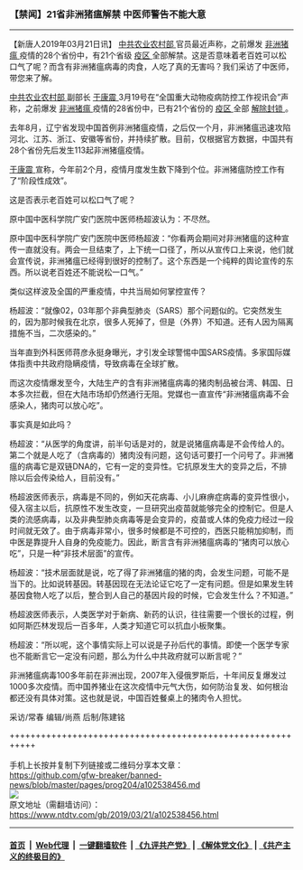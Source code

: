 ### 【禁闻】21省非洲猪瘟解禁 中医师警告不能大意
------------------------

<div class="post_content" itemprop="articleBody">
 <p>
  【新唐人2019年03月21日讯】
  <a href="https://www.ntdtv.com/gb/中共农业农村部.htm">
   中共农业农村部
  </a>
  官员最近声称，之前爆发
  <a href="https://www.ntdtv.com/gb/非洲猪瘟.htm">
   非洲猪瘟
  </a>
  疫情的28个省份中，有21个省级
  <a href="https://www.ntdtv.com/gb/疫区.htm">
   疫区
  </a>
  全部解禁。这是否意味着老百姓可以松口气了呢？而含有非洲猪瘟病毒的肉食，人吃了真的无害吗？我们采访了中医师，带您来了解。
 </p>
 <p>
  <a href="https://www.ntdtv.com/gb/中共农业农村部.htm">
   中共农业农村部
  </a>
  副部长
  <a href="https://www.ntdtv.com/gb/于康震.htm">
   于康震
  </a>
  3月19号在“全国重大动物疫病防控工作视讯会”声称，之前爆发
  <a href="https://www.ntdtv.com/gb/非洲猪瘟.htm">
   非洲猪瘟
  </a>
  疫情的28省份中，已有21个省份的
  <a href="https://www.ntdtv.com/gb/疫区.htm">
   疫区
  </a>
  全部
  <a href="https://www.ntdtv.com/gb/解除封锁.htm">
   解除封锁
  </a>
  。
 </p>
 <p>
  去年8月，辽宁省发现中国首例非洲猪瘟疫情，之后仅一个月，非洲猪瘟迅速攻陷河北、江苏、浙江、安徽等省份，并持续扩散。目前，仅根据官方数据，中国共有28个省份先后发生113起非洲猪瘟疫情。
 </p>
 <p>
  <a href="https://www.ntdtv.com/gb/于康震.htm">
   于康震
  </a>
  宣称，今年前2个月，疫情月度发生数下降到个位。非洲猪瘟防控工作有了“阶段性成效”。
 </p>
 <p>
  这是否表示老百姓可以松口气了呢？
 </p>
 <p>
  原中国中医科学院广安门医院中医师杨超波认为：不尽然。
 </p>
 <p>
  原中国中医科学院广安门医院中医师杨超波：“你看两会期间对非洲猪瘟的这种宣传一直就没有。两会一旦结束了，上下统一口径了，所以从宣传口上来说，他们就会宣传说，非洲猪瘟已经得到很好的控制了。这个东西是一个纯粹的舆论宣传的东西。所以说老百姓还不能说松一口气。”
 </p>
 <p>
  类似这样波及全国的严重疫情，中共当局如何掌控宣传？
 </p>
 <p>
  杨超波：“就像02，03年那个非典型肺炎（SARS）那个问题似的。它突然发生的，因为那时候我在北京，很多人死掉了，但是（外界）不知道。还有人因为隔离措施不当，二次感染的。”
 </p>
 <p>
  当年直到外科医师蒋彦永挺身曝光，才引发全球警惕中国SARS疫情。多家国际媒体指责中共政府隐瞒疫情，导致病毒在全球扩散。
 </p>
 <p>
  而这次疫情爆发至今，大陆生产的含有非洲猪瘟病毒的猪肉制品被台湾、韩国、日本多次拦截，但在大陆市场却仍然通行无阻。党媒也一直宣传“非洲猪瘟病毒不会感染人，猪肉可以放心吃”。
 </p>
 <p>
  事实真是如此吗？
 </p>
 <p>
  杨超波：“从医学的角度讲，前半句话是对的，就是说猪瘟病毒是不会传给人的。第二个就是人吃了（含病毒的）猪肉没有问题，这句话可要打一个问号了。非洲猪瘟的病毒它是双链DNA的，它有一定的变异性。它抗原发生大的变异之后，不排除以后会传染给人，目前没有。”
 </p>
 <p>
  杨超波医师表示，病毒是不同的，例如天花病毒、小儿麻痹症病毒的变异性很小，侵入宿主以后，抗原性不发生改变，一旦研究出疫苗就能够完全的控制它。但是人类的流感病毒，以及非典型肺炎病毒等是会变异的，疫苗或人体的免疫力经过一段时间就无效了。由于病毒非常小，很多时候都是不可控的，西医只能稍加抑制，而中医是靠提升人自身的免疫能力。因此，断言含有非洲猪瘟病毒的“猪肉可以放心吃”，只是一种“非技术层面”的宣传。
 </p>
 <p>
  杨超波：“技术层面就是说，吃了得了非洲猪瘟的猪的肉，会发生问题，可能不是当下的。比如说转基因。转基因现在无法论证它吃了一定有问题。但是如果发生转基因食物人吃了以后，整合到人自己的基因片段的时候，它会发生什么？不知道。”
 </p>
 <p>
  杨超波医师表示，人类医学对于新病、新药的认识，往往需要一个很长的过程，例如阿斯匹林发现后一百多年，人类才知道它可以抗血小板聚集。
 </p>
 <p>
  杨超波：“所以呢，这个事情实际上可以说是子孙后代的事情。即使一个医学专家也不能断言它一定没有问题，那么为什么中共政府就可以断言呢？”
 </p>
 <p>
  非洲猪瘟病毒100多年前在非洲出现，2007年入侵俄罗斯后，十年间反复爆发过1000多次疫情。而中国养猪业在这次疫情中元气大伤，如何防治复发、如何根治都还没有具体对策。这也就是说，中国百姓餐桌上的猪肉令人担忧。
 </p>
 <p>
  采访/常春 编辑/尚燕 后制/陈建铭
 </p>
 <div class="single_ad">
 </div>
</div>

+++++++++++++++++++++++++++++++++++++++++++++++++++++++++++<br/><br/>
手机上长按并复制下列链接或二维码分享本文章：<br/>
https://github.com/gfw-breaker/banned-news/blob/master/pages/prog204/a102538456.md <br/>
<a href='https://github.com/gfw-breaker/banned-news/blob/master/pages/prog204/a102538456.md'><img src='https://github.com/gfw-breaker/banned-news/blob/master/pages/prog204/a102538456.md.png'/></a> <br/>
原文地址（需翻墙访问）：https://www.ntdtv.com/gb/2019/03/21/a102538456.html


------------------------
#### [首页](https://github.com/gfw-breaker/banned-news/blob/master/README.md) &nbsp;|&nbsp; [Web代理](https://github.com/labour-camp/helloworld) &nbsp;|&nbsp; [一键翻墙软件](https://github.com/gfw-breaker/nogfw/blob/master/README.md) &nbsp;| [《九评共产党》](https://github.com/gfw-breaker/9ping.md/blob/master/README.md#九评之一评共产党是什么) | [《解体党文化》](https://github.com/gfw-breaker/jtdwh.md/blob/master/README.md) | [《共产主义的终极目的》](https://github.com/gfw-breaker/gczydzjmd.md/blob/master/README.md)

